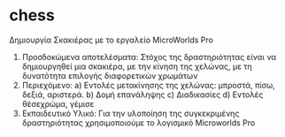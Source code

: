 # chess
Δημιουργία Σκακιέρας με το εργαλείο MicroWorlds Pro
1. Προσδοκώμενα αποτελέσματα: Στόχος της δραστηριότητας είναι να δημιουργηθεί μια σκακιέρα, με την κίνηση της χελώνας, με τη δυνατότητα επιλογής διαφορετικών χρωμάτων
2. Περιεχόμενο: a)	Εντολές μετακίνησης της  χελώνας: μπροστά, πίσω, δεξιά, αριστερά. b)	Δομή επανάληψης c)	Διαδικασίες d)	Εντολές θέσεχρώμα, γέμισε
3. Εκπαιδευτικό Υλικό: Για την υλοποίηση της συγκεκριμένης δραστηριότητας χρησιμοποιούμε το λογισμικό Microworlds Pro

